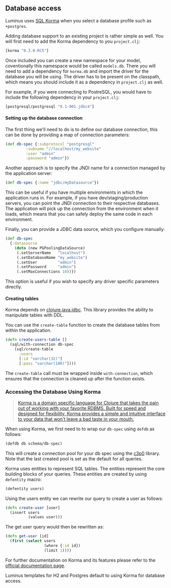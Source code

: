 ## Database access

Luminus uses [SQL Korma](http://sqlkorma.com/) when you select a database profile such as `+postgres`.

Adding database support to an existing project is rather simple as well. You will first need to add the Korma dependency
to you `project.clj`:

```clojure
[korma "0.3.0-RC5"]
```

Once included you can create a new namespace for your model, coventionally this namespace would be called `models.db`.
There you will need to add a dependency for `korma.db` and import the driver for the database you will be using.
The driver has to be present on the classpath, which means you should include it as a dependency in `project.clj` as well.

For example, if you were connecting to PostreSQL, you would have to include the following dependency in your `project.clj`:

```clojure
[postgresql/postgresql "9.1-901.jdbc4"]
```


#### Setting up the database connection

The first thing we'll need to do is to define our database connection, this can be done by providing a map of connection parameters:

```clojure
(def db-spec {:subprotocol "postgresql"
         :subname "//localhost/my_website"
         :user "admin"
         :password "admin"})
```

Another approach is to specify the JNDI name for a connection managed by the application server:

```clojure
(def db-spec {:name "jdbc/myDatasource"})
```

This can be useful if you have multiple environments in which the application runs in. For example,
if you have dev/staging/production servers, you can point the JNDI connection to their respective databases.
The application will pick up the connection from the environment when it loads, which means that you can
safely deploy the same code in each environment.

Finally, you can provide a JDBC data source, which you configure manually:

```clojure
(def db-spec
  {:datasource
    (doto (new PGPoolingDataSource)
     (.setServerName   "localhost")
     (.setDatabaseName "my_website")
     (.setUser         "admin")
     (.setPassword     "admin")
     (.setMaxConnections 10))})
```

This option is useful if you wish to specify any driver specific parameters directly.


#### Creating tables

Korma depends on [clojure.java.jdbc](https://github.com/clojure/java.jdbc). This library provides 
the ability to manipulate tables with DDL.

You can use the `create-table` function to create the database tables from within the application.

```clojure
(defn create-users-table []
  (sql/with-connection db-spec
    (sql/create-table
      :users
      [:id "varchar(32)"]
      [:pass "varchar(100)"])))
```

The `create-table` call must be wrapped inside `with-connection`, which ensures that the connection
is cleaned up after the function exists.

### Accessing the Database Using Korma

>[Korma is a domain specific language for Clojure that takes the pain out of working with your favorite RDBMS. Built for speed and designed for flexibility, Korma provides a simple and intuitive interface to your data that won't leave a bad taste in your mouth.](http://sqlkorma.com/)

When using Korma, we first need to to wrap our `db-spec` using `defdb` as follows:

```clojure
(defdb db schema/db-spec)
```

This will create a connection pool for your db spec using the [c3p0](http://sourceforge.net/projects/c3p0/) library.
Note that the last created pool is set as the default for all queries.

Korma uses entities to represent SQL tables. The entities represent the core building blocks of your queries.
These entities are created by using `defentity` macro:

```clojure
(defentity users)
```

Using the users entity we can rewrite our query to create a user as follows:

```clojure
(defn create-user [user]
  (insert users
          (values user)))
```

The get user query would then be rewritten as:

```clojure
(defn get-user [id]
  (first (select users
                 (where {:id id})
                 (limit 1))))
```

For further documentation on Korma and its features please refer to the [official documentation page](http://sqlkorma.com/docs).

Luminus templates for H2 and Postgres default to using Korma for database access.
